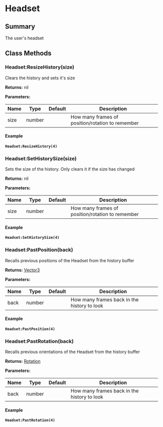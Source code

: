 
# Headset

## Summary
The user's headset



## Class Methods

        
### Headset:ResizeHistory(size)

Clears the history and sets it's size

**Returns:** nil 


**Parameters:**

<table data-full-width="false">
<thead><tr><th>Name</th><th>Type</th><th>Default</th><th>Description</th></tr></thead>
<tbody><tr><td>size</td><td>number</td><td></td><td>How many frames of position/rotation to remember</td></tr></tbody></table>




#### Example

<pre class="language-lua"><code class="lang-lua"><strong>Headset:ResizeHistory(4)</strong></code></pre>




### Headset:SetHistorySize(size)

Sets the size of the history. Only clears it if the size has changed

**Returns:** nil 


**Parameters:**

<table data-full-width="false">
<thead><tr><th>Name</th><th>Type</th><th>Default</th><th>Description</th></tr></thead>
<tbody><tr><td>size</td><td>number</td><td></td><td>How many frames of position/rotation to remember</td></tr></tbody></table>




#### Example

<pre class="language-lua"><code class="lang-lua"><strong>Headset:SetHistorySize(4)</strong></code></pre>




### Headset:PastPosition(back)

Recalls previous positions of the Headset from the history buffer

**Returns:** <a href="vector3.md">Vector3</a> 


**Parameters:**

<table data-full-width="false">
<thead><tr><th>Name</th><th>Type</th><th>Default</th><th>Description</th></tr></thead>
<tbody><tr><td>back</td><td>number</td><td></td><td>How many frames back in the history to look</td></tr></tbody></table>




#### Example

<pre class="language-lua"><code class="lang-lua"><strong>Headset:PastPosition(4)</strong></code></pre>




### Headset:PastRotation(back)

Recalls previous orientations of the Headset from the history buffer

**Returns:** <a href="rotation.md">Rotation</a> 


**Parameters:**

<table data-full-width="false">
<thead><tr><th>Name</th><th>Type</th><th>Default</th><th>Description</th></tr></thead>
<tbody><tr><td>back</td><td>number</td><td></td><td>How many frames back in the history to look</td></tr></tbody></table>




#### Example

<pre class="language-lua"><code class="lang-lua"><strong>Headset:PastRotation(4)</strong></code></pre>



    

